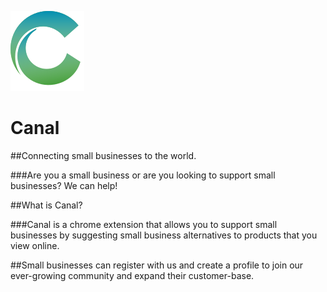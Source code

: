 ![Canal](/assets/logo.svg)
# Canal
 
##Connecting small businesses to the world.

###Are you a small business or are you looking to support small businesses?
We can help!

##What is Canal?

###Canal is a chrome extension that allows you to support small businesses by suggesting small business alternatives to products that you view online.

##Small businesses can register with us and create a profile to join our ever-growing community and expand their customer-base.
